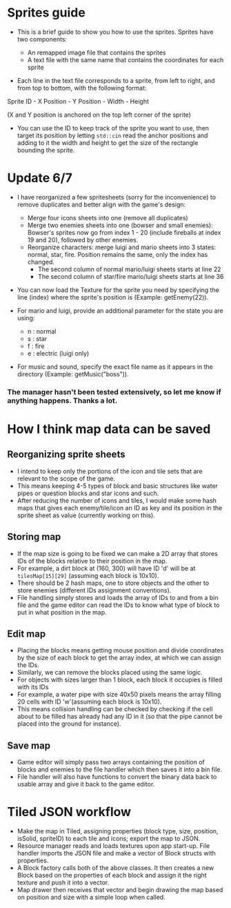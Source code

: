 # Sprites guide
- This is a brief guide to show you how to use the sprites. Sprites have two components: 
    + An remapped image file that contains the sprites
    + A text file with the same name that contains the coordinates for each sprite 

- Each line in the text file corresponds to a sprite, from left to right, and from top to bottom, with the following format:

Sprite ID - X Position - Y Position - Width - Height

(X and Y position is anchored on the top left corner of the sprite)

- You can use the ID to keep track of the sprite you want to use, then target its position by letting `std::cin` read the anchor positions and adding to it the width and height to get the size of the rectangle bounding the sprite.

# Update 6/7
- I have reorganized a few spritesheets (sorry for the inconvenience) to remove duplicates and better align with the game's design:
    + Merge four icons sheets into one (remove all duplicates)
    + Merge two enemies sheets into one (bowser and small enemies): Bowser's sprites now go from index  1 - 20 (include fireballs at index 19 and 20), followed by other enemies.
    + Reorganize characters: merge luigi and mario sheets into 3 states: normal, star, fire. Position remains the same, only the index has changed.
        + The second column of normal mario/luigi sheets starts at line 22
        + The second column of star/fire mario/luigi sheets starts at line 36

- You can now load the Texture for the sprite you need by specifying the line (index) where the sprite's position is (Example: getEnemy(22)).
- For mario and luigi, provide an additional parameter for the state you are using:
    + n    :    normal
    + s    :    star
    + f    :    fire
    + e    :    electric (luigi only)
- For music and sound, specify the exact file name as it appears in the directory (Example: getMusic("boss")).
### The manager hasn't been tested extensively, so let me know if anything happens. Thanks a lot.

# How I think map data can be saved
## Reorganizing sprite sheets
- I intend to keep only the portions of the icon and tile sets that are relevant to the scope of the game.
- This means keeping 4-5 types of block and basic structures like water pipes or question blocks and star icons and such. 
- After reducing the number of icons and tiles, I would make some hash maps that gives each enemy/tile/icon an ID as key and its position in the sprite sheet as value (currently working on this). 

## Storing map
- If the map size is going to be fixed we can make a 2D array that stores IDs of the blocks relative to their position in the map.
- For example, a dirt block at (160, 300) will have ID 'd' will be at `tilesMap[15][29]` (assuming each block is 10x10).
- There should be 2 hash maps, one to store objects and the other to store enemies (different IDs assignment conventions). 
- File handling simply stores and loads the array of IDs to and from a bin file and the game editor can read the IDs to know what type of block to put in what position in the map. 

## Edit map
- Placing the blocks means getting mouse position and divide coordinates by the size of each block to get the array index, at which we can assign the IDs.
- Similarly, we can remove the blocks placed using the same logic.
- For objects with sizes larger than 1 block, each block it occupies is filled with its IDs 
- For example, a water pipe with size 40x50 pixels means the array filling 20 cells with ID 'w'(assuming each block is 10x10).
- This means collision handling can be checked by checking if the cell about to be filled has already had any ID in it (so that the pipe cannot be placed into the ground for instance). 

## Save map
- Game editor will simply pass two arrays containing the position of blocks and enemies to the file handler which then saves it into a bin file.
- File handler will also have functions to convert the binary data back to usable array and give it back to the game editor.

# Tiled JSON workflow
- Make the map in Tiled, assigning properties (block type, size, position, isSolid, spriteID) to each tile and icons; export the map to JSON. 
- Resource manager reads and loads textures upon app start-up. File handler imports the JSON file and make a vector of Block structs with properties.
- A Block factory calls both of the above classes. It then creates a new Block based on the properties of each block and assign it the right texture and push it into a vector.
- Map drawer then receives that vector and begin drawing the map based on position and size with a simple loop when called.
